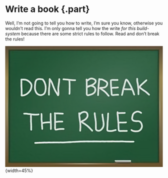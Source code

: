 # Write a book {.part}

Well, I’m not going to tell you how to write, I’m sure you know, otherwise you wouldn’t read this. I’m only gonna tell you how the write *for this build-system* because there are some strict rules to follow. Read and don’t break the rules!

![](images/dont-break-the-rules.png){width=45%}

